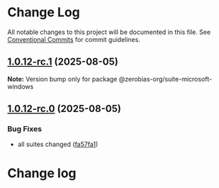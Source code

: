 # Change Log

All notable changes to this project will be documented in this file.
See [Conventional Commits](https://conventionalcommits.org) for commit guidelines.

## [1.0.12-rc.1](https://github.com/zerobias-org/suite/compare/@zerobias-org/suite-microsoft-windows@1.0.12-rc.0...@zerobias-org/suite-microsoft-windows@1.0.12-rc.1) (2025-08-05)

**Note:** Version bump only for package @zerobias-org/suite-microsoft-windows





## [1.0.12-rc.0](https://github.com/zerobias-org/suite/compare/@zerobias-org/suite-microsoft-windows@1.0.11...@zerobias-org/suite-microsoft-windows@1.0.12-rc.0) (2025-08-05)


### Bug Fixes

* all suites changed ([fa57fa1](https://github.com/zerobias-org/suite/commit/fa57fa1af7628003297df46b2d7740fe95bd2666))





# Change log
